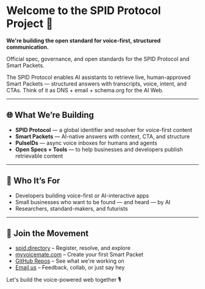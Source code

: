 # Welcome to the SPID Protocol Project 👋

**We're building the open standard for voice-first, structured communication.**

Official spec, governance, and open standards for the SPID Protocol and Smart Packets.

The SPID Protocol enables AI assistants to retrieve live, human-approved Smart Packets — structured answers with transcripts, voice, intent, and CTAs. Think of it as DNS + email + schema.org for the AI Web.

---

## 🌐 What We’re Building

* **SPID Protocol** — a global identifier and resolver for voice-first content
* **Smart Packets** — AI-native answers with context, CTA, and structure
* **PulseIDs** — async voice inboxes for humans and agents
* **Open Specs + Tools** — to help businesses and developers publish retrievable content

---

## 🧠 Who It’s For

* Developers building voice-first or AI-interactive apps
* Small businesses who want to be found — and heard — by AI
* Researchers, standard-makers, and futurists

---

## 📣 Join the Movement

* [spid.directory](https://spid.directory) – Register, resolve, and explore
* [myvoicemate.com](https://myvoicemate.com) – Create your first Smart Packet
* [GitHub Repos](https://github.com/SPID-Protocol-project) – See what we're working on
* [Email us](mailto:hello@voicemate.id) – Feedback, collab, or just say hey

Let's build the voice-powered web together 🎙️
